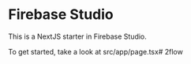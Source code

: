 # Firebase Studio

This is a NextJS starter in Firebase Studio.

To get started, take a look at src/app/page.tsx# 2flow

